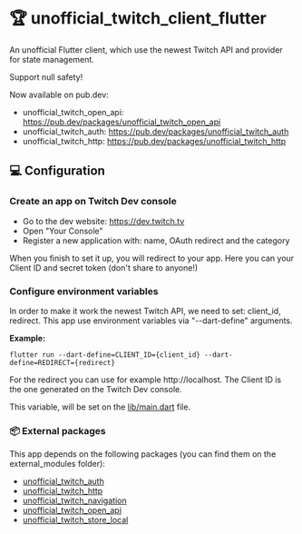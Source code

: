 # 🏆 unofficial_twitch_client_flutter

An unofficial Flutter client, which use the newest Twitch API and provider for state management.

Support null safety!

Now available on pub.dev:
- unofficial_twitch_open_api: https://pub.dev/packages/unofficial_twitch_open_api
- unofficial_twitch_auth: https://pub.dev/packages/unofficial_twitch_auth
- unofficial_twitch_http: https://pub.dev/packages/unofficial_twitch_http

## 💻 Configuration

### Create an app on Twitch Dev console

- Go to the dev website: https://dev.twitch.tv
- Open "Your Console"
- Register a new application with: name, OAuth redirect and the category

When you finish to set it up, you will redirect to your app. Here you can your Client ID and secret
token (don't share to anyone!)

### Configure environment variables

In order to make it work the newest Twitch API, we need to set: client_id, redirect. This app use
environment variables via "--dart-define" arguments.

**Example:**
```
flutter run --dart-define=CLIENT_ID={client_id} --dart-define=REDIRECT={redirect}
```

For the redirect you can use for example http://localhost.
The Client ID is the one generated on the Twitch Dev console.

This variable, will be set on
the [lib/main.dart](https://github.com/federicoviceconti/unofficial_twitch_client_flutter/blob/master/lib/main.dart#L42)
file.

### 📦 External packages

This app depends on the following packages (you can find them on the external_modules folder):

- [unofficial_twitch_auth](https://github.com/federicoviceconti/unofficial_twitch_client_flutter/tree/master/external_modules/unofficial_twitch_auth)
- [unofficial_twitch_http](https://github.com/federicoviceconti/unofficial_twitch_client_flutter/tree/master/external_modules/unofficial_twitch_http)
- [unofficial_twitch_navigation](https://github.com/federicoviceconti/unofficial_twitch_client_flutter/tree/master/external_modules/unofficial_twitch_navigation)
- [unofficial_twitch_open_api](https://github.com/federicoviceconti/unofficial_twitch_client_flutter/tree/master/external_modules/unofficial_twitch_open_api)
- [unofficial_twitch_store_local](https://github.com/federicoviceconti/unofficial_twitch_client_flutter/tree/master/external_modules/unofficial_twitch_store_local)
